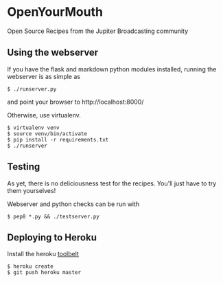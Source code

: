 OpenYourMouth
=============

Open Source Recipes from the Jupiter Broadcasting community


Using the webserver
-------------------

If you have the flask and markdown python modules installed, running the webserver
is as simple as

    $ ./runserver.py

and point your browser to http://localhost:8000/

Otherwise, use virtualenv.

    $ virtualenv venv
    $ source venv/bin/activate
    $ pip install -r requirements.txt
    $ ./runserver

Testing
-------

As yet, there is no deliciousness test for the recipes.
You'll just have to try them yourselves!

Webserver and python checks can be run with

    $ pep8 *.py && ./testserver.py


Deploying to Heroku
-------------------

Install the heroku [toolbelt](https://toolbelt.heroku.com/)

    $ heroku create
    $ git push heroku master
